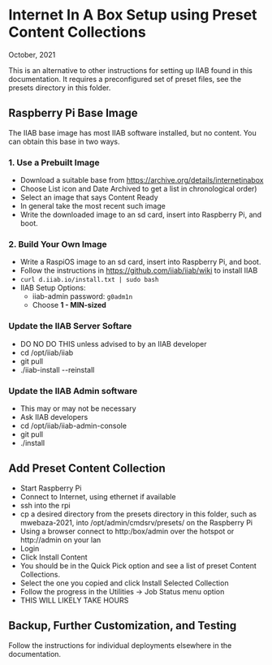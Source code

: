 # Internet In A Box Setup using Preset Content Collections

October, 2021<br />

This is an alternative to other instructions for setting up IIAB found in this documentation. It requires a preconfigured set of preset files, see the presets directory in this folder.

## Raspberry Pi Base Image

The IIAB base image has most IIAB software installed, but no content. You can obtain this base in two ways.

### 1. Use a Prebuilt Image

* Download a suitable base from https://archive.org/details/internetinabox
* Choose List icon and Date Archived to get a list in chronological order)
* Select an image that says Content Ready
* In general take the most recent such image
* Write the downloaded image to an sd card, insert into Raspberry Pi, and boot.

### 2. Build Your Own Image

* Write a RaspiOS image to an sd card, insert into Raspberry Pi, and boot.
* Follow the instructions in https://github.com/iiab/iiab/wiki to install IIAB
 * `curl d.iiab.io/install.txt | sudo bash`
* IIAB Setup Options:
  * iiab-admin password:  `g0adm1n`
  * Choose **1 - MIN-sized**

### Update the IIAB Server Softare

* DO NO DO THIS unless advised to by an IIAB developer
* cd /opt/iiab/iiab
* git pull
* ./iiab-install --reinstall

### Update the IIAB Admin software

* This may or may not be necessary
* Ask IIAB developers
* cd /opt/iiab/iiab-admin-console
* git pull
* ./install

## Add Preset Content Collection

* Start Raspberry Pi
* Connect to Internet, using ethernet if available
* ssh into the rpi
* cp a desired directory from the presets directory in this folder, such as mwebaza-2021, into /opt/admin/cmdsrv/presets/ on the Raspberry Pi
* Using a browser connect to http:/box/admin over the hotspot or http:/<server ip>/admin on your lan
* Login
* Click Install Content
* You should be in the Quick Pick option and see a list of preset Content Collections.
* Select the one you copied and click Install Selected Collection
* Follow the progress in the Utilities -> Job Status menu option
* THIS WILL LIKELY TAKE HOURS

## Backup, Further Customization, and Testing

Follow the instructions for individual deployments elsewhere in the documentation.
